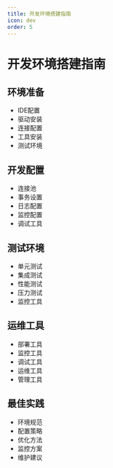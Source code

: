 ```yaml
---
title: 开发环境搭建指南
icon: dev
order: 5
---
```


# 开发环境搭建指南

## 环境准备
- IDE配置
- 驱动安装
- 连接配置
- 工具安装
- 测试环境

## 开发配置
- 连接池
- 事务设置
- 日志配置
- 监控配置
- 调试工具

## 测试环境
- 单元测试
- 集成测试
- 性能测试
- 压力测试
- 监控工具

## 运维工具
- 部署工具
- 监控工具
- 调试工具
- 运维工具
- 管理工具

## 最佳实践
- 环境规范
- 配置策略
- 优化方法
- 监控方案
- 维护建议
